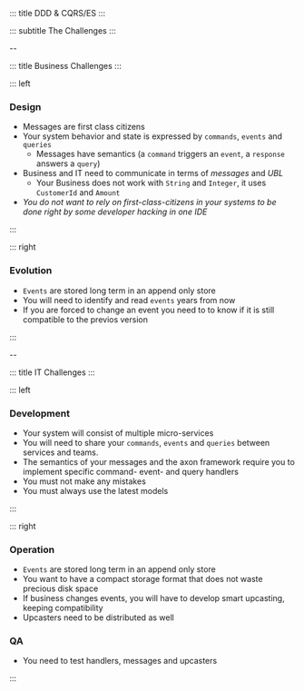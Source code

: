 <!-- slide template="[[tpl-intermediate-subtitle]]" bg="[[holisticon-bg.svg]]" -->

::: title
DDD & CQRS/ES
:::

::: subtitle
The Challenges
:::

--

<!-- slide template="[[tpl-col-1-1]]" bg="[[holisticon-bg.svg]]" -->

::: title
Business Challenges
:::

::: left

### Design

+ Messages are first class citizens
+ Your system behavior and state is expressed by `commands`, `events` and `queries`
  + Messages have semantics (a `command` triggers an `event`, a `response` answers a `query`)
+ Business and IT need to communicate in terms of _messages_ and _UBL_
  + Your Business does not work with `String` and `Integer`, it uses `CustomerId` and `Amount`
+ _You do not want to rely on first-class-citizens in your systems to be done right by some developer hacking in one IDE_

:::

::: right

### Evolution

+ `Events` are stored long term in an append only store
+ You will need to identify and read `events` years from now
+ If you are forced to change an event you need to to know if it is still compatible to the previos version

:::

--

<!-- slide template="[[tpl-col-1-1]]" bg="[[holisticon-bg.svg]]" -->

::: title
IT Challenges
:::

::: left

### Development

+ Your system will consist of multiple micro-services
+ You will need to share your `commands`, `events` and `queries` between services and teams.
+ The semantics of your messages and the axon framework require you to implement specific command- event- and query handlers
+ You must not make any mistakes
+ You must always use the latest models


:::

::: right

### Operation

+ `Events` are stored long term in an append only store
+ You want to have a compact storage format that does not waste precious disk space
+ If business changes events, you will have to develop smart upcasting, keeping compatibility
+ Upcasters need to be distributed as well

### QA

+ You need to test handlers, messages and upcasters

:::
